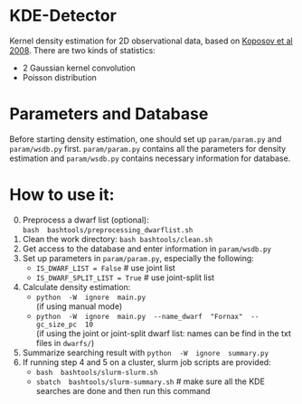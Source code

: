 # KDE-Detector
Kernel density estimation for 2D observational data, based on [Koposov et al 2008](http://cdsads.u-strasbg.fr/abs/2008ApJ...686..279K). There are two kinds of statistics:
- 2 Gaussian kernel convolution
- Poisson distribution


# Parameters and Database
Before starting density estimation, one should set up `param/param.py` and `param/wsdb.py` first. `param/param.py` contains all the parameters for density estimation and `param/wsdb.py` contains necessary information for database.


# How to use it:
0. Preprocess a dwarf list (optional): <br>
   `bash  bashtools/preprocessing_dwarflist.sh`
1. Clean the work directory: `bash bashtools/clean.sh`
2. Get access to the database and enter information in `param/wsdb.py`
3. Set up parameters in `param/param.py`, especially the following:
    - `IS_DWARF_LIST = False`    # use joint list
    - `IS_DWARF_SPLIT_LIST = True`    # use joint-split list
4. Calculate density estimation:
    - `python  -W  ignore  main.py`<br>
    (if using manual mode)
    - `python  -W  ignore  main.py  --name_dwarf  "Fornax"  --gc_size_pc  10`<br>
    (if using the joint or joint-split dwarf list: names can be find in the txt files in `dwarfs/`)
5. Summarize searching result with `python  -W  ignore  summary.py`
6. If running step 4 and 5 on a cluster, slurm job scripts are provided:
    - `bash  bashtools/slurm-slurm.sh`
    - `sbatch  bashtools/slurm-summary.sh`    # make sure all the KDE searches are done and then run this command
